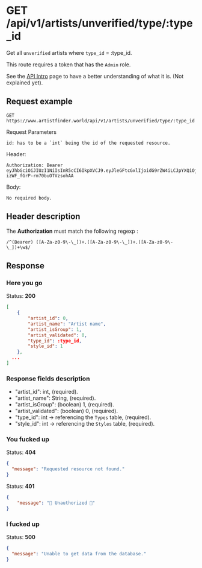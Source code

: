 # GET /api/v1/artists/unverified/type/:type_id

Get all `unverified` artists where `type_id` = :type_id.

This route requires a token that has the `Admin` role.

See the [API Intro](https://docs.artistfinder.world/developper-docs/api) page to have a better understanding of what it is. (Not explained yet).

## Request example

```
GET https://www.artistfinder.world/api/v1/artists/unverified/type/:type_id
```
Request Parameters
```
id: has to be a `int` being the id of the requested resource.
```
Header:
```
Authorization: Bearer eyJhbGciOiJIUzI1NiIsInR5cCI6IkpXVCJ9.eyJleGFtcGxlIjoidG9rZW4iLCJpYXQiOjE1MTYyMzkwMjJ9.-1cuKLqVgi9GBF3Si-izWF_fGrP-rm70buOTVzsohAA
```
Body:
```
No required body.
```

## Header description

The **Authorization** must match the following regexp :
```regexp
/^(Bearer) ([A-Za-z0-9\-\_])+.([A-Za-z0-9\-\_])+.([A-Za-z0-9\-\_])+\w$/
```

## Response

### Here you go

Status: **200**
```json
[
	{
		"artist_id": 0,
		"artist_name": "Artist name",
		"artist_isGroup": 1,
		"artist_validated": 0,
		"type_id": :type_id,
		"style_id": 1
	},
  ...
]
```

### Response fields description

- "artist_id": int, (required).
- "artist_name": String, (required).
- "artist_isGroup": (boolean) 1, (required).
- "artist_validated": (boolean) 0, (required).
- "type_id": int -> referencing the `Types` table, (required).
- "style_id": int -> referencing the `Styles` table, (required).

### You fucked up

Status: **404**
```json
{
  "message": "Requested resource not found."
}
```
Status: **401**
```json
{
	"message": "🚫 Unauthorized 🚫"
}
```

### I fucked up

Status: **500**
```json
{
  "message": "Unable to get data from the database."
}
```